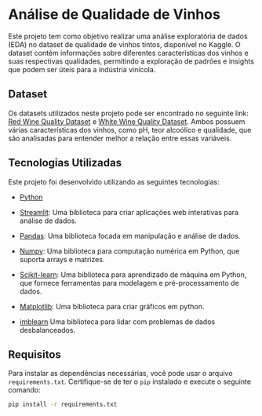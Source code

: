 # Análise de Qualidade de Vinhos

Este projeto tem como objetivo realizar uma análise exploratória de dados (EDA) no dataset de qualidade de vinhos tintos, disponível no Kaggle. O dataset contém informações sobre diferentes características dos vinhos e suas respectivas qualidades, permitindo a exploração de padrões e insights que podem ser úteis para a indústria vinícola.

## Dataset

Os datasets utilizados neste projeto pode ser encontrado no seguinte link: [Red Wine Quality Dataset](https://www.kaggle.com/datasets/uciml/red-wine-quality-cortez-et-al-2009/data) e [White Wine Quality Dataset](https://www.kaggle.com/datasets/piyushagni5/white-wine-quality). Ambos possuem várias características dos vinhos, como pH, teor alcoólico e qualidade, que são analisadas para entender melhor a relação entre essas variáveis.

## Tecnologias Utilizadas

Este projeto foi desenvolvido utilizando as seguintes tecnologias:

- [Python](https://www.python.org/ "Python")

- [Streamlit](https://streamlit.io/ "Streamlit"): Uma biblioteca para criar aplicações web interativas para análise de dados.

- [Pandas](https://pandas.pydata.org/ "Pandas"): Uma biblioteca focada em manipulação e análise de dados.

- [Numpy](https://numpy.org/ "Numpy"): Uma biblioteca para computação numérica em Python, que suporta arrays e matrizes.

- [Scikit-learn](https://scikit-learn.org/ "Scikit-learn"): Uma biblioteca para aprendizado de máquina em Python, que fornece ferramentas para modelagem e pré-processamento de dados.

- [Matplotlib](https://matplotlib.org/ "Matplotlib"): Uma biblioteca para criar gráficos em python. 

- [imblearn](https://imbalanced-learn.org/stable/ "imblearn") Uma biblioteca para lidar com problemas de dados desbalanceados.


## Requisitos

Para instalar as dependências necessárias, você pode usar o arquivo `requirements.txt`. Certifique-se de ter o `pip` instalado e execute o seguinte comando:

```bash
pip install -r requirements.txt

